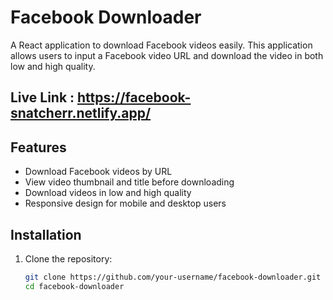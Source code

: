 # Facebook Downloader

A React application to download Facebook videos easily. This application allows users to input a Facebook video URL and download the video in both low and high quality.

## Live Link : https://facebook-snatcherr.netlify.app/ 
## Features

- Download Facebook videos by URL
- View video thumbnail and title before downloading
- Download videos in low and high quality
- Responsive design for mobile and desktop users

## Installation

1. Clone the repository:

   ```sh
   git clone https://github.com/your-username/facebook-downloader.git
   cd facebook-downloader
